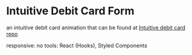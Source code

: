 # Intuitive Debit Card Form

an intuitive debit card animation that can be found at [Intuitive debit card repo](https://github.com/glamboyosa/intuitive-debit-card-form)

responsive: no
tools: React (Hooks), Styled Components
